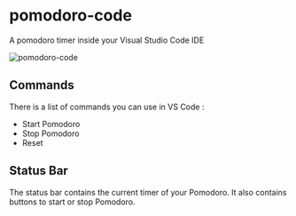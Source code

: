 # pomodoro-code

A pomodoro timer inside your Visual Studio Code IDE

![pomodoro-code](https://cloud.githubusercontent.com/assets/6053067/11303463/5f8a33aa-8fa3-11e5-9f41-2c8ed47b9446.gif)

## Commands

There is a list of commands you can use in VS Code :

* Start Pomodoro
* Stop Pomodoro
* Reset

## Status Bar

The status bar contains the current timer of your Pomodoro. 
It also contains buttons to start or stop Pomodoro.
